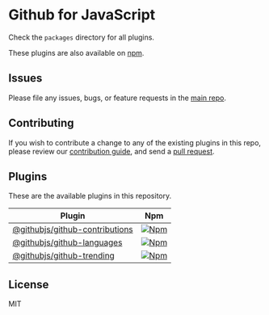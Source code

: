 # Github for JavaScript

Check the `packages` directory for all plugins.

These plugins are also available on
[npm](https://www.npmjs.com/org/githubjs).

## Issues

Please file any issues, bugs, or feature requests in the [main
repo](https://github.com/gitterapp/githubjs/issues/new).

## Contributing

If you wish to contribute a change to any of the existing plugins in this repo,
please review our [contribution guide](https://github.com/gitterapp/githubjs/blob/master/CONTRIBUTING.md),
and send a [pull request](https://github.com/gitterapp/githubjs/pulls).

## Plugins
These are the available plugins in this repository.

| Plugin | Npm |
|--------|-----|
| [@githubjs/github-contributions](./packages/github-contributions) | [![Npm](https://img.shields.io/npm/v/@githubjs/github-contributions)](https://www.npmjs.com/package/@githubjs/github-contributions) |
| [@githubjs/github-languages](./packages/github-languages) | [![Npm](https://img.shields.io/npm/v/@githubjs/github-languages)](https://www.npmjs.com/package/@githubjs/github-languages) |
| [@githubjs/github-trending](./packages/github-trending) | [![Npm](https://img.shields.io/npm/v/@githubjs/github-trending)](https://www.npmjs.com/package/@githubjs/github-trending) |

## License

MIT
